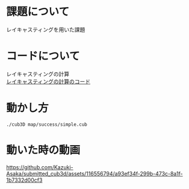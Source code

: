 # 課題について
レイキャスティングを用いた課題

# コードについて
レイキャスティングの計算<br>
[レイキャスティングの計算のコード](https://github.com/Kazuki-Asaka/cub_distance)

# 動かし方
```
./cub3D map/success/simple.cub
```

# 動いた時の動画

https://github.com/Kazuki-Asaka/submitted_cub3d/assets/116556794/a93ef34f-299b-473c-8a1f-1b7332d00cf3


